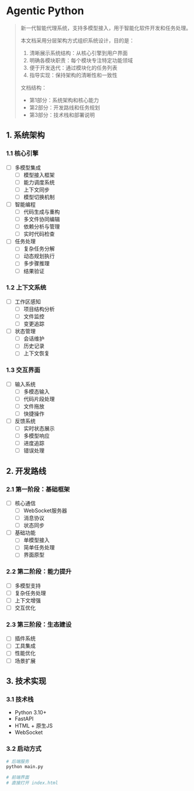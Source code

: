 # Agentic Python

> 新一代智能代理系统，支持多模型接入，用于智能化软件开发和任务处理。
>
> 本文档采用分层架构方式组织系统设计，目的是：
> 1. 清晰展示系统结构：从核心引擎到用户界面
> 2. 明确各模块职责：每个模块专注特定功能领域
> 3. 便于开发迭代：通过模块化的任务列表
> 4. 指导实现：保持架构的清晰性和一致性
>
> 文档结构：
> - 第1部分：系统架构和核心能力
> - 第2部分：开发路线和任务规划
> - 第3部分：技术栈和部署说明

## 1. 系统架构

### 1.1 核心引擎
- [ ] 多模型集成
  - [ ] 模型接入框架
  - [ ] 能力调度系统
  - [ ] 上下文同步
  - [ ] 模型切换机制

- [ ] 智能编程
  - [ ] 代码生成与重构
  - [ ] 多文件协同编辑
  - [ ] 依赖分析与管理
  - [ ] 实时代码检查

- [ ] 任务处理
  - [ ] 复杂任务分解
  - [ ] 动态规划执行
  - [ ] 多步骤推理
  - [ ] 结果验证

### 1.2 上下文系统
- [ ] 工作区感知
  - [ ] 项目结构分析
  - [ ] 文件监控
  - [ ] 变更追踪

- [ ] 状态管理
  - [ ] 会话维护
  - [ ] 历史记录
  - [ ] 上下文恢复

### 1.3 交互界面
- [ ] 输入系统
  - [ ] 多模态输入
  - [ ] 代码片段处理
  - [ ] 文件拖放
  - [ ] 快捷操作

- [ ] 反馈系统
  - [ ] 实时状态展示
  - [ ] 多模型响应
  - [ ] 进度追踪
  - [ ] 错误处理

## 2. 开发路线

### 2.1 第一阶段：基础框架
- [ ] 核心通信
  - [ ] WebSocket服务器
  - [ ] 消息协议
  - [ ] 状态同步

- [ ] 基础功能
  - [ ] 单模型接入
  - [ ] 简单任务处理
  - [ ] 界面原型

### 2.2 第二阶段：能力提升
- [ ] 多模型支持
- [ ] 复杂任务处理
- [ ] 上下文增强
- [ ] 交互优化

### 2.3 第三阶段：生态建设
- [ ] 插件系统
- [ ] 工具集成
- [ ] 性能优化
- [ ] 场景扩展

## 3. 技术实现

### 3.1 技术栈
- Python 3.10+
- FastAPI
- HTML + 原生JS
- WebSocket

### 3.2 启动方式
```bash
# 后端服务
python main.py

# 前端界面
# 直接打开 index.html
```
